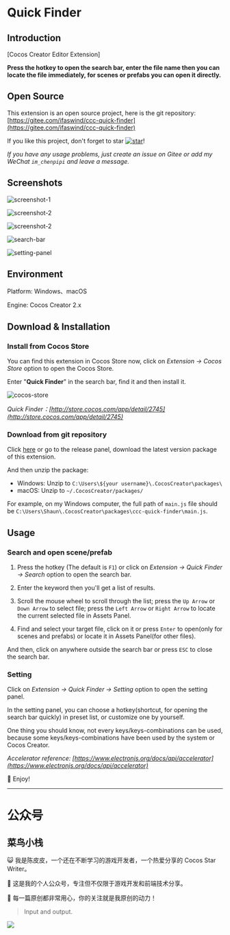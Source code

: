 # Quick Finder

## Introduction

[Cocos Creator Editor Extension]

**Press the hotkey to open the search bar, enter the file name then you can locate the file immediately, for scenes or prefabs you can open it directly.**



## Open Source

This extension is an open source project, here is the git repository: [https://gitee.com/ifaswind/ccc-quick-finder](https://gitee.com/ifaswind/ccc-quick-finder)

If you like this project, don't forget to star [![star](https://gitee.com/ifaswind/ccc-quick-finder/badge/star.svg?theme=dark)](https://gitee.com/ifaswind/ccc-quick-finder/stargazers)!

*If you have any usage problems, just create an issue on Gitee or add my WeChat `im_chenpipi` and leave a message.*



## Screenshots

![screenshot-1](https://gitee.com/ifaswind/image-storage/raw/master/repositories/ccc-quick-finder/screenshot-1.png)

![screenshot-2](https://gitee.com/ifaswind/image-storage/raw/master/repositories/ccc-quick-finder/screenshot-2.png)

![screenshot-2](https://gitee.com/ifaswind/image-storage/raw/master/repositories/ccc-quick-finder/screenshot-3.png)

![search-bar](https://gitee.com/ifaswind/image-storage/raw/master/repositories/ccc-quick-finder/search-bar.png)

![setting-panel](https://gitee.com/ifaswind/image-storage/raw/master/repositories/ccc-quick-finder/setting-panel.png)



## Environment

Platform: Windows、macOS

Engine: Cocos Creator 2.x



## Download & Installation

### Install from Cocos Store

You can find this extension in Cocos Store now, click on *Extension -> Cocos Store* option to open the Cocos Store.

Enter "**Quick Finder**" in the search bar, find it and then install it.

![cocos-store](https://gitee.com/ifaswind/image-storage/raw/master/repositories/ccc-quick-finder/cocos-store.png)

*Quick Finder：[http://store.cocos.com/app/detail/2745](http://store.cocos.com/app/detail/2745)*



### Download from git repository

Click [here](https://gitee.com/ifaswind/ccc-quick-finder/releases) or go to the release panel, download the latest version package of this extension.

And then unzip the package:

- Windows: Unzip to `C:\Users\${your username}\.CocosCreator\packages\`
- macOS: Unzip to `~/.CocosCreator/packages/`

For example, on my Windows computer, the full path of `main.js` file should be `C:\Users\Shaun\.CocosCreator\packages\ccc-quick-finder\main.js`.



## Usage

### Search and open scene/prefab

1. Press the hotkey (The default is `F1`) or click on *Extension -> Quick Finder -> Search* option to open the search bar.

2. Enter the keyword then you'll get a list of results.

3. Scroll the mouse wheel to scroll through the list; press the `Up Arrow` or `Down Arrow` to select file; press the `Left Arrow` or `Right Arrow` to locate the current selected file in Assets Panel.

4. Find and select your target file, click on it or press `Enter` to open(only for scenes and prefabs) or locate it in Assets Panel(for other files).

And then, click on anywhere outside the search bar or press `ESC` to close the search bar.



### Setting

Click on *Extension -> Quick Finder -> Setting* option to open the setting panel.

In the setting panel, you can choose a hotkey(shortcut, for opening the search bar quickly) in preset list, or customize one by yourself.

One thing you should know, not every keys/keys-combinations can be used, because some keys/keys-combinations have been used by the system or Cocos Creator.

*Accelerator reference: [https://www.electronjs.org/docs/api/accelerator](https://www.electronjs.org/docs/api/accelerator)*

🥳 Enjoy!



---



# 公众号

## 菜鸟小栈

😺 我是陈皮皮，一个还在不断学习的游戏开发者，一个热爱分享的 Cocos Star Writer。

🎨 这是我的个人公众号，专注但不仅限于游戏开发和前端技术分享。

💖 每一篇原创都非常用心，你的关注就是我原创的动力！

> Input and output.

![](https://gitee.com/ifaswind/image-storage/raw/master/weixin/official-account.png)